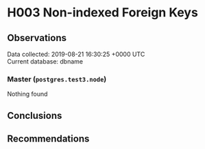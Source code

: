 # H003 Non-indexed Foreign Keys #

## Observations ##
Data collected: 2019-08-21 16:30:25 +0000 UTC  
Current database: dbname  


### Master (`postgres.test3.node`) ###



Nothing found



## Conclusions ##


## Recommendations ##

